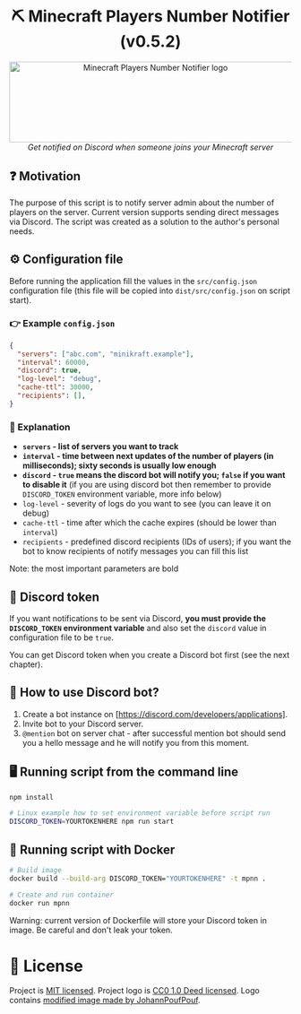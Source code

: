 <h1 align="center">⛏️ Minecraft Players Number Notifier (v0.5.2)</h1>

<p align="center">
  <img src="https://raw.githubusercontent.com/ChrisAraneo/minecraft-players-number-notifier/refs/heads/master/logo.png" alt="Minecraft Players Number Notifier logo" width="506px" height="144px"/>
  <br>
  <em>Get notified on Discord when someone joins your Minecraft server</em>
  <br>
</p>

## ❓ Motivation

The purpose of this script is to notify server admin about the number of players on the server. Current version supports sending direct messages via Discord. The script was created as a solution to the author's personal needs.

## ⚙️ Configuration file

Before running the application fill the values in the `src/config.json` configuration file (this file will be copied into `dist/src/config.json` on script start).

### 👉 Example `config.json`

```json
{
  "servers": ["abc.com", "minikraft.example"],
  "interval": 60000,
  "discord": true,
  "log-level": "debug",
  "cache-ttl": 30000,
  "recipients": [],
}
```

### 💬 Explanation

- **`servers` - list of servers you want to track**
- **`interval` - time between next updates of the number of players (in milliseconds); sixty seconds is usually low enough**
- **`discord` - `true` means the discord bot will notify you; `false` if you want to disable it** (if you are using discord bot then remember to provide `DISCORD_TOKEN` environment variable, more info below)
- `log-level` - severity of logs do you want to see (you can leave it on debug)
- `cache-ttl` - time after which the cache expires (should be lower than `interval`)
- `recipients` - predefined discord recipients (IDs of users); if you want the bot to know recipients of notify messages you can fill this list

Note: the most important parameters are bold

## 🔑 Discord token

If you want notifications to be sent via Discord, **you must provide the `DISCORD_TOKEN` environment variable** and also set the `discord` value in configuration file to be `true`.

You can get Discord token when you create a Discord bot first (see the next chapter).

## 🤖 How to use Discord bot?

1. Create a bot instance on [https://discord.com/developers/applications].
2. Invite bot to your Discord server.
3. `@mention` bot on server chat - after successful mention bot should send you a hello message and he will notify you from this moment.

## 🖥️ Running script from the command line

```bash
npm install
```

```bash
# Linux example how to set environment variable before script run
DISCORD_TOKEN=YOURTOKENHERE npm run start
```

## 🐋 Running script with Docker

```bash
# Build image
docker build --build-arg DISCORD_TOKEN="YOURTOKENHERE" -t mpnn .
```

```bash
# Create and run container
docker run mpnn
```

Warning: current version of Dockerfile will store your Discord token in image. Be careful and don't leak your token.

# 📜 License

Project is [MIT licensed](LICENSE).
Project logo is [CC0 1.0 Deed licensed](https://creativecommons.org/publicdomain/zero/1.0/deed.en). Logo contains [modified image made by JohannPoufPouf](https://openverse.org/image/93f54523-5ce1-469a-9cf6-531f0ca8b6ea).
